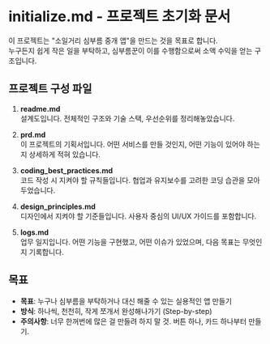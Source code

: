# initialize.md - 프로젝트 초기화 문서

이 프로젝트는 "소일거리 심부름 중개 앱"을 만드는 것을 목표로 합니다.  
누구든지 쉽게 작은 일을 부탁하고, 심부름꾼이 이를 수행함으로써 소액 수익을 얻는 구조입니다.

## 프로젝트 구성 파일

1. **readme.md**  
   설계도입니다. 전체적인 구조와 기술 스택, 우선순위를 정리해놓았습니다.

2. **prd.md**  
   이 프로젝트의 기획서입니다. 어떤 서비스를 만들 것인지, 어떤 기능이 있어야 하는지 상세하게 적혀 있습니다.

3. **coding_best_practices.md**  
   코드 작성 시 지켜야 할 규칙들입니다. 협업과 유지보수를 고려한 코딩 습관을 모아두었습니다.

4. **design_principles.md**  
   디자인에서 지켜야 할 기준들입니다. 사용자 중심의 UI/UX 가이드를 포함합니다.

5. **logs.md**  
   업무 일지입니다. 어떤 기능을 구현했고, 어떤 이슈가 있었으며, 다음 목표는 무엇인지 기록합니다.

## 목표

- **목표**: 누구나 심부름을 부탁하거나 대신 해줄 수 있는 실용적인 앱 만들기
- **방식**: 하나씩, 천천히, 작게 쪼개서 완성해나가기 (Step-by-step)
- **주의사항**: 너무 한꺼번에 많은 걸 만들려 하지 말 것. 버튼 하나, 카드 하나부터 만들기.

